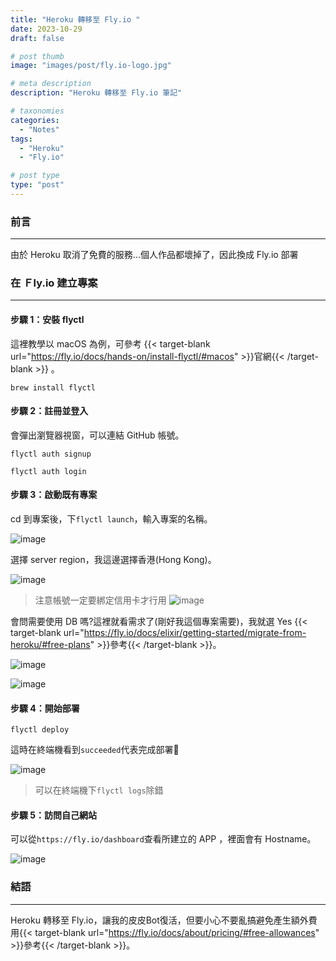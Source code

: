 ```yaml
---
title: "Heroku 轉移至 Fly.io "
date: 2023-10-29
draft: false

# post thumb
image: "images/post/fly.io-logo.jpg"

# meta description
description: "Heroku 轉移至 Fly.io 筆記"

# taxonomies
categories:
  - "Notes"
tags:
  - "Heroku"
  - "Fly.io"

# post type
type: "post"
---
```


### 前言

---

由於 Heroku 取消了免費的服務...個人作品都壞掉了，因此換成 Fly.io 部署

### 在 Ｆly.io 建立專案

---

#### 步驟 1：安裝 flyctl

這裡教學以 macOS 為例，可參考 {{< target-blank url="https://fly.io/docs/hands-on/install-flyctl/#macos" >}}官網{{< /target-blank >}} 。

```
brew install flyctl
```

#### 步驟 2：註冊並登入

會彈出瀏覽器視窗，可以連結 GitHub 帳號。

```
flyctl auth signup
```

```
flyctl auth login
```

#### 步驟 3：啟動既有專案

cd 到專案後，下`flyctl launch`，輸入專案的名稱。

![image](../../../../images/post/post-8-1.jpg)

選擇 server region，我這邊選擇香港(Hong Kong)。

![image](../../../../images/post/post-8-2.jpg)

> 注意帳號一定要綁定信用卡才行用 ![image](../../../../images/post/post-8-3.jpg)

會問需要使用 DB 嗎?這裡就看需求了(剛好我這個專案需要)，我就選 Yes {{< target-blank url="https://fly.io/docs/elixir/getting-started/migrate-from-heroku/#free-plans" >}}參考{{< /target-blank >}}。

![image](../../../../images/post/post-8-4.jpg)

![image](../../../../images/post/post-8-5.jpg)

#### 步驟 4：開始部署

```
flyctl deploy
```
這時在終端機看到`succeeded`代表完成部署🎉

![image](../../../../images/post/post-8-6.jpg)

> 可以在終端機下`flyctl logs`除錯

#### 步驟 5：訪問自己網站

可以從`https://fly.io/dashboard`查看所建立的 APP ，裡面會有 Hostname。

![image](../../../../images/post/post-8-7.jpg)

### 結語

---

Heroku 轉移至 Fly.io，讓我的皮皮Bot復活，但要小心不要亂搞避免產生額外費用{{< target-blank url="https://fly.io/docs/about/pricing/#free-allowances" >}}參考{{< /target-blank >}}。